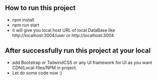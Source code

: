 ## How to run this project ##
- npm install
- npm run start
- it will give you local host URL of local DataBase like http://localhost:3004/user or http://localhost:3004

## After successfully run this project at your local ##

- add Bootstrap or TailwindCSS or any UI framework for UI as you want CDN/Local-files/NPM in project. 
- Let do some code now :)